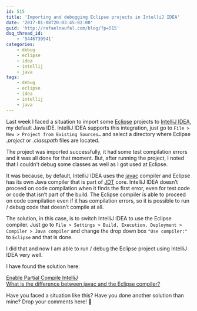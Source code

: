 ```yaml
---
id: 515
title: 'Importing and debugging Eclipse projects in IntelliJ IDEA'
date: '2017-01-08T20:03:45-02:00'
guid: 'http://rafaelnaufal.com/blog/?p=515'
dsq_thread_id:
    - '5446739941'
categories:
    - debug
    - eclipse
    - idea
    - intellij
    - java
tags:
    - debug
    - eclipse
    - idea
    - intellij
    - java
---
```


Last week I faced a situation to import some [Eclipse](https://eclipse.org/) projects to [IntelliJ IDEA](https://www.jetbrains.com/idea/), my default Java IDE. IntelliJ IDEA supports this integration, just go to `File > New > Project from Existing Sources…` and select a directory where Eclipse *.project* or *.classpath* files are located.

The project was imported successfully, it had some test compilation errors and it was all done for that moment. But, after running the project, I noted that I couldn’t debug some classes as well as I got used at Eclipse.

It was because, by default, IntelliJ IDEA uses the [javac](https://en.wikipedia.org/wiki/Javac) compiler and Eclipse has its own Java compiler that is part of [JDT](https://eclipse.org/jdt/core/) core. IntelliJ IDEA doesn’t proceed on code compilation when it finds the first error, even for test code or code that isn’t part of the build. The Eclipse compiler is able to proceed on code compilation even if it has compilation errors, so it is possible to run / debug code that doesn’t compile at all.

The solution, in this case, is to switch IntelliJ IDEA to use the Eclipse compiler. Just go to `File > Settings > Build, Execution, Deployment > Compiler > Java compiler` and change the drop down box `"Use compiler:"` to `Eclipse` and that is done.

I did that and now I am able to run / debug the Eclipse project using IntelliJ IDEA very well.

I have found the solution here:

[Enable Partial Compile IntelliJ](http://stackoverflow.com/a/16784855)  
[What is the difference between javac and the Eclipse compiler?](http://stackoverflow.com/a/3061680)

Have you faced a situation like this? Have you done another solution than mine? Drop your comments here! 🙂